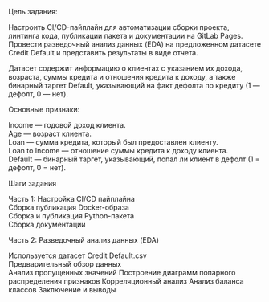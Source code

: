 Цель задания:  

Настроить CI/CD-пайплайн для автоматизации сборки проекта, линтинга кода, публикации пакета и документации на GitLab Pages.  
Провести разведочный анализ данных (EDA) на предложенном датасете Credit Default и представить результаты в виде отчета.

Датасет содержит информацию о клиентах с указанием их дохода, возраста, суммы кредита и отношения кредита к доходу, а также бинарный таргет Default, указывающий на факт дефолта по кредиту (1 — дефолт, 0 — нет).

Основные признаки:

Income — годовой доход клиента.  
Age — возраст клиента.  
Loan — сумма кредита, который был предоставлен клиенту.  
Loan to Income — отношение суммы кредита к доходу клиента.  
Default — бинарный таргет, указывающий, попал ли клиент в дефолт (1 = дефолт, 0 = нет).


Шаги задания  

Часть 1: Настройка CI/CD пайплайна  
Сборка  публикация Docker-образа  
Сборка и публикация Python-пакета  
Сборка документации


Часть 2: Разведочный анализ данных (EDA)  

Используется датасет Credit Default.csv  
Предварительный обзор данных  
Анализ пропущенных значений
Построение диаграмм попарного распределения признаков
Корреляционный анализ
Анализ баланса классов
Заключение и выводы
